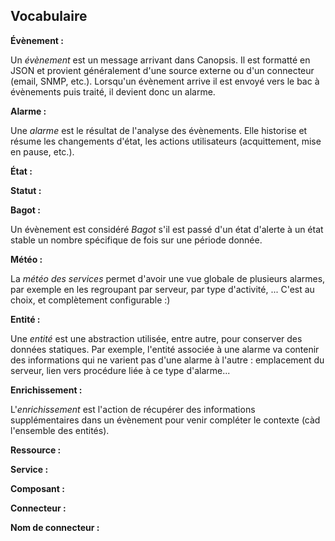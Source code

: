 ## Vocabulaire

**Évènement :**

Un *évènement* est un message arrivant dans Canopsis. Il est formatté en JSON et provient généralement d'une source externe ou d'un connecteur (email, SNMP, etc.).
Lorsqu'un évènement arrive il est envoyé vers le bac à évènements puis traité, il devient donc un alarme.

**Alarme :**

Une *alarme* est le résultat de l'analyse des évènements. Elle historise et résume les changements d'état, les actions utilisateurs (acquittement, mise en pause, etc.).

**État :**

**Statut :**

**Bagot :**

Un évènement est considéré *Bagot* s'il est passé d'un état d'alerte à un état stable un nombre spécifique de fois sur une période donnée.

**Météo :**

La *météo des services* permet d'avoir une vue globale de plusieurs alarmes, par exemple en les regroupant par serveur, par type d'activité, ... C'est au choix, et complètement configurable :)

**Entité :**

Une *entité* est une abstraction utilisée, entre autre, pour conserver des données statiques. Par exemple, l'entité associée à une alarme va contenir des informations qui ne varient pas d'une alarme à l'autre : emplacement du serveur, lien vers procédure liée à ce type d'alarme...

**Enrichissement :**

L'*enrichissement* est l'action de récupérer des informations supplémentaires dans un évènement pour venir compléter le contexte (càd l'ensemble des entités).

**Ressource :**

**Service :**

**Composant :**

**Connecteur :**

**Nom de connecteur :**
